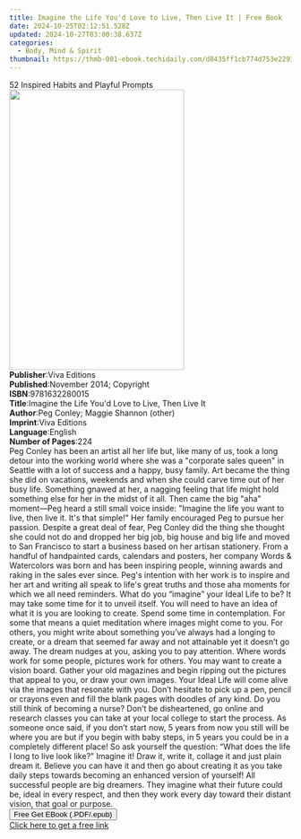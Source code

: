 ```yaml
---
title: Imagine the Life You'd Love to Live, Then Live It | Free Book
date: 2024-10-25T02:12:51.528Z
updated: 2024-10-27T03:00:38.637Z
categories:
  - Body, Mind & Spirit
thumbnail: https://thmb-001-ebook.techidaily.com/d8435ff1cb774d753e2293d4594c1f92616ab5f1cd09c44ccbec96f907b36ae0.jpg
---
```

<main id="book-container">
  <div class="flex flex-col">
    <div class="book-brief flex-1 py-6 px-4 sm:p-6 md:py-10 md:px-8">
      <!-- brief-->
      <div class="book-brief-main">52 Inspired Habits and Playful Prompts</div>
    </div>
    <div
      class="book-meta-info flex-1 grid gap-4 col-start-1 col-end-3 row-start-1 sm:mb-6 sm:grid-cols-4 lg:gap-6 lg:col-start-2 lg:row-end-6 lg:row-span-6 lg:mb-0"
    >
      <div
        class="book-meta-info-left place-content-center mt-4 p-4 text-sm leading-6 col-start-2 col-span-2 dark:text-slate-400"
      >
        <img
          class="w-full h-500 object-cover rounded-lg sm:h-255 sm:col-span-2 lg:col-span-full"
          src="https://img-001-ebook.techidaily.com/d343df9abfbfe9ae5e8de3f2fc09824604b02171e736043e6022d3a86c3b4bb9.jpg"
          alt=""
          width="312"
          height="500"
        />
      </div>
      <div
        class="book-meta-info-right mt-2 col-start-1 row-start-2 col-span-3 self-center"
      >
        <!-- meta data  -->
        <div class="flex flex-col px-4 md:px-8">
          <div class="flex-1">
            <strong>Publisher</strong>:<span class="px-2">Viva Editions</span>
          </div>
          <div class="flex-1">
            <strong>Published</strong>:<span class="px-2"
              >November 2014; Copyright</span
            >
          </div>
          <div class="flex-1">
            <strong>ISBN</strong>:<span class="px-2">9781632280015</span>
          </div>
          <div class="flex-1">
            <strong>Title</strong>:<span class="px-2"
              >Imagine the Life You&#39;d Love to Live, Then Live It</span
            >
          </div>
          <div class="flex-1">
            <strong>Author</strong>:<span class="px-2"
              >Peg Conley; Maggie Shannon (other)</span
            >
          </div>
          <div class="flex-1">
            <strong>Imprint</strong>:<span class="px-2">Viva Editions</span>
          </div>
          <div class="flex-1">
            <strong>Language</strong>:<span class="px-2">English</span>
          </div>
          <div class="flex-1">
            <strong>Number of Pages</strong>:<span class="px-2">224</span>
          </div>
        </div>
      </div>
    </div>
    <div class="book-description flex-1 py-6 px-4 sm:p-6 md:py-10 md:px-8">
      <div class="book-description-main">
        <div accordion-content="" id="description">
          Peg Conley has been an artist all her life but, like many of us, took
          a long detour into the working world where she was a "corporate sales
          queen" in Seattle with a lot of success and a happy, busy family. Art
          became the thing she did on vacations, weekends and when she could
          carve time out of her busy life. Something gnawed at her, a nagging
          feeling that life might hold something else for her in the midst of it
          all. Then came the big "aha" moment—Peg heard a still small voice
          inside: "Imagine the life you want to live, then live it. It's that
          simple!" Her family encouraged Peg to pursue her passion. Despite a
          great deal of fear, Peg Conley did the thing she thought she could not
          do and dropped her big job, big house and big life and moved to San
          Francisco to start a business based on her artisan stationery. From a
          handful of handpainted cards, calendars and posters, her company Words
          &amp; Watercolors was born and has been inspiring people, winning
          awards and raking in the sales ever since. Peg's intention with her
          work is to inspire and her art and writing all speak to life's great
          truths and those aha moments for which we all need reminders. What do
          you “imagine” your Ideal Life to be? It may take some time for it to
          unveil itself. You will need to have an idea of what it is you are
          looking to create. Spend some time in contemplation. For some that
          means a quiet meditation where images might come to you. For others,
          you might write about something you’ve always had a longing to create,
          or a dream that seemed far away and not attainable yet it doesn’t go
          away. The dream nudges at you, asking you to pay attention. Where
          words work for some people, pictures work for others. You may want to
          create a vision board. Gather your old magazines and begin ripping out
          the pictures that appeal to you, or draw your own images. Your Ideal
          Life will come alive via the images that resonate with you. Don’t
          hesitate to pick up a pen, pencil or crayons even and fill the blank
          pages with doodles of any kind. Do you still think of becoming a
          nurse? Don’t be disheartened, go online and research classes you can
          take at your local college to start the process. As someone once said,
          if you don’t start now, 5 years from now you still will be where you
          are but if you begin with baby steps, in 5 years you could be in a
          completely different place! So ask yourself the question: “What does
          the life I long to live look like?” Imagine it! Draw it, write it,
          collage it and just plain dream it. Believe you can have it and then
          go about creating it as you take daily steps towards becoming an
          enhanced version of yourself! All successful people are big dreamers.
          They imagine what their future could be, ideal in every respect, and
          then they work every day toward their distant vision, that goal or
          purpose.
        </div>
        <div class="accordion-fader"></div>
      </div>
    </div>
    <div class="book-excerpts flex-1 py-6 px-4 sm:p-6 md:py-10 md:px-8"></div>
    <div
      class="book-about-author flex-1 py-6 px-4 sm:p-6 md:py-10 md:px-8"
    ></div>
    <div class="book-free-get flex-1 py-6 px-4 sm:p-6 md:py-10 md:px-8">
      <button
        id="btn-free-get"
        class="bg-blue-500 hover:bg-blue-700 text-white font-bold py-2 px-4 rounded"
      >
        Free Get EBook (.PDF/.epub)
      </button>
      <div id="countdown-display" class="px-2 text-lg mt-2"></div>
      <a
        id="free-link"
        class="hidden bg-blue-500 hover:bg-blue-700 text-white font-bold py-2 px-4 rounded"
        href="https://www.ebooks.com/en-us/book/2622279/imagine-the-life-you-d-love-to-live-then-live-it/peg-conley/"
        target="_blank"
        >Click here to get a free link</a
      >
    </div>
    <script>
      let countdownTime = 0;
      let countdownInterval = null;
      document
        .getElementById('btn-free-get')
        .addEventListener('click', startCountdown);
      function startCountdown() {
        countdownTime = new Date().getTime() + 60000 * 3;
        countdownInterval = setInterval(updateCountdown, 1000);
        document.getElementById('btn-free-get').disabled = true;
        document
          .getElementById('btn-free-get')
          .classList.add('bg-gray-500', 'cursor-not-allowed');
      }
      function updateCountdown() {
        let currentTime = new Date().getTime();
        let timeLeft = countdownTime - currentTime;
        let secondsLeft = Math.floor(timeLeft / 1000);
        document.getElementById('countdown-display').innerHTML =
          `Remaining time: ${secondsLeft} seconds.`;
        if (secondsLeft <= 0) {
          clearInterval(countdownInterval);
          document.getElementById('btn-free-get').classList.add('hidden');
          document.getElementById('free-link').classList.remove('hidden');
          document.getElementById('countdown-display').innerHTML = '';
        }
      }
    </script>
  </div>
</main>

<ins class="adsbygoogle"
      style="display:block"
      data-ad-client="ca-pub-7571918770474297"
      data-ad-slot="8358498916"
      data-ad-format="auto"
      data-full-width-responsive="true"></ins>
    